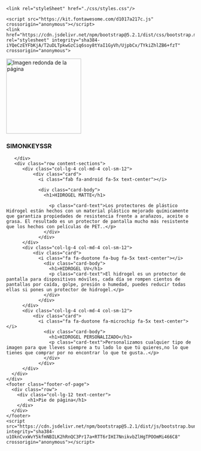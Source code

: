 <!DOCTYPE html>
<html lang="en">
<head>
    <meta charset="UTF-8">
    <meta http-equiv="X-UA-Compatible" content="IE=edge">
    <meta name="viewport" content="width=device-width, initial-scale=1.0">
    <meta description="">
    <title>Uni-Cafam</title>
    
    <link rel="styleSheet" href="./css/styles.css"/>

    <script src="https://kit.fontawesome.com/d1017a217c.js" crossorigin="anonymous"></script>
    <link href="https://cdn.jsdelivr.net/npm/bootstrap@5.2.1/dist/css/bootstrap.min.css" rel="stylesheet" integrity="sha384-iYQeCzEYFbKjA/T2uDLTpkwGzCiq6soy8tYaI1GyVh/UjpbCx/TYkiZhlZB6+fzT" crossorigin="anonymous">
</head>
<body>
    <div class="container-fluid">
       <div class="row header-of-page">
            <div class="col-lg-12 col-md-12 col-sm-12 text-center primary-color">
              <i class="fab fa-android fa-10x" style="color: rgb(6, 219, 70);"></i>
            </div>
       </div> 
       <div class="row">
        <div class="col-lg-12 text-center content-profile ">
            <img src="./images/photo-profile.jpg"  class="img-fluid rounded-circle z-depth-2"  width="200px"  alt="Imagen redonda de la página" >
            <h3>SIMONKEYSSR</h3>
        </div>
            
       </div> 
       <div class="row content-sections">
          <div class="col-lg-4 col-md-4 col-sm-12">
              <div class="card">
                <i class="fab fa-android fa-5x text-center"></i>
               
                <div class="card-body">
                  <h1>HIDROGEL MATTE</h1>
                
                    <p class="card-text">Los protectores de plástico Hidrogel están hechos con un material plástico mejorado químicamente que garantiza propiedades de resistencia frente a arañazos, aceite o grasa. El resultado es un protector de pantalla mucho más resistente que los hechos con películas de PET..</p>
                  </div>
                </div>
          </div>
          <div class="col-lg-4 col-md-4 col-sm-12">
              <div class="card">
                <i class="fa fa-duotone fa-bug fa-5x text-center"></i>
                  <div class="card-body">
                    <h1>HIDROGEL UV</h1>
                    <p class="card-text">El hidrogel es un protector de pantalla para dispositivos móviles, cada día se rompen cientos de pantallas por caída, golpe, presión o humedad, puedes reducir todas ellas si pones un protector de hidrogel.</p>
                  </div>
                </div>
          </div>
          <div class="col-lg-4 col-md-4 col-sm-12">
              <div class="card">
                <i class="fa fa-duotone fa-microchip fa-5x text-center"></i>
                  <div class="card-body">
                    <h1>HIDROGEL PERSONALIZADO</h1>
                    <p class="card-text">Personalizamos cualquier tipo de imagen para que lleves siempre a tu lado lo que tú quieres,no lo que tienes que comprar por no encontrar lo que te gusta..</p>
                  </div>
                </div>
          </div>
      </div> 
    </div>
    <footer class="footer-of-page">
      <div class="row">
        <div class="col-lg-12 text-center">
            <h1>Pie de página</h1>
        </div>
      </div>
    </footer>
    <script src="https://cdn.jsdelivr.net/npm/bootstrap@5.2.1/dist/js/bootstrap.bundle.min.js" integrity="sha384-u1OknCvxWvY5kfmNBILK2hRnQC3Pr17a+RTT6rIHI7NnikvbZlHgTPOOmMi466C8" crossorigin="anonymous"></script>
</body>
</html>
